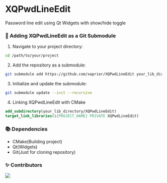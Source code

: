# XQPwdLineEdit
Password line edit using Qt Widgets with show/hide toggle

### 📌 Adding XQPwdLineEdit as a Git Submodule

1. Navigate to your project directory:

```sh
cd /path/to/your/project
```

2. Add the repository as a submodule:

```sh
git submodule add https://github.com/xaprier/XQPwdLineEdit your_lib_directory/XQPwdLineEdit
```

3. Initialize and update the submodule:

```sh
git submodule update --init --recursive
```

4. Linking XQPwdLineEdit with CMake
```cmake
add_subdirectory(your_lib_directory/XQPwdLineEdit)
target_link_libraries(${PROJECT_NAME} PRIVATE XQPwdLineEdit)
```

### 📚 Dependencies

- CMake(Building project)
- Qt(Widgets)
- Git(Just for cloning repository)

### ✨ Contributors

<a href="https://github.com/xaprier/XQPwdLineEdit/graphs/contributors">
  <img src="https://contrib.rocks/image?repo=xaprier/XQPwdLineEdit" />
</a>